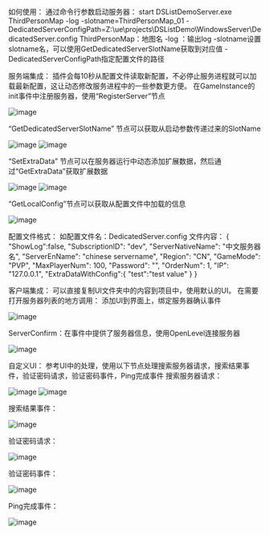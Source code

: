 如何使用：
通过命令行参数启动服务器：
start DSListDemoServer.exe ThirdPersonMap -log  -slotname=ThirdPersonMap_01 -DedicatedServerConfigPath=Z:\ue\projects\DSListDemo\WindowsServer\DedicatedServer.config
ThirdPersonMap：地图名
-log ：输出log
-slotname设置slotname名，可以使用GetDedicatedServerSlotName获取到对应值
-DedicatedServerConfigPath指定配置文件的路径

服务端集成：
插件会每10秒从配置文件读取新配置，不必停止服务进程就可以加载最新配置，这让动态修改服务进程中的一些参数更方便。
在GameInstance的init事件中注册服务器，使用“RegisterServer”节点

![image](https://github.com/user-attachments/assets/95e4c21e-11fc-46b6-978b-24267efc5db6)

“GetDedicatedServerSlotName” 节点可以获取从启动参数传递过来的SlotName

![image](https://github.com/user-attachments/assets/1cf377b4-4a92-41ea-b322-ae9d7fcc8bef)
![image](https://github.com/user-attachments/assets/71ab6ad0-6c2b-44dd-902a-8f5de8f32afe)


“SetExtraData” 节点可以在服务器运行中动态添加扩展数据，然后通过“GetExtraData”获取扩展数据

![image](https://github.com/user-attachments/assets/d916ce25-0512-4513-a829-2bbc542ab070)
![image](https://github.com/user-attachments/assets/9c5057c4-3180-4777-965c-20758241cb96)

“GetLocalConfig”节点可以获取从配置文件中加载的信息

![image](https://github.com/user-attachments/assets/322be4b1-298a-4cb0-90e6-d10cebb5df0e)


配置文件格式：
如配置文件名：DedicatedServer.config
文件内容：
{
  "ShowLog":false,
  "SubscriptionID": "dev",
  "ServerNativeName": "中文服务器名",
  "ServerEnName": "chinese servername",
  "Region": "CN",
  "GameMode": "PVP",
  "MaxPlayerNum": 100,
  "Password": "",
  "OrderNum": 1,
  "IP": "127.0.0.1",
  "ExtraDataWithConfig":{
	"test":"test value"
  }
}

客户端集成：
可以直接复制UI文件夹中的内容到项目中，使用默认的UI。
在需要打开服务器列表的地方调用：
添加UI到界面上，绑定服务器确认事件

![image](https://github.com/user-attachments/assets/c47dd154-483b-43d5-8ccb-51f5f0a25db4)

ServerConfirm：在事件中提供了服务器信息，使用OpenLevel连接服务器

![image](https://github.com/user-attachments/assets/e67e601a-20da-47da-8268-8d7b8a4c7518)

自定义UI：
参考UI中的处理，使用以下节点处理搜索服务器请求，搜索结果事件，验证密码请求，验证密码事件，Ping完成事件
搜索服务器请求：

![image](https://github.com/user-attachments/assets/92e5d2c0-8b1e-46fb-83aa-5d67560f094e)
![image](https://github.com/user-attachments/assets/2a9765ee-9a91-49bc-99a4-b84dcf678081)

搜索结果事件：

![image](https://github.com/user-attachments/assets/923e569a-c6d8-4e6c-afec-6202dfb578be)

验证密码请求：

![image](https://github.com/user-attachments/assets/ea192a8e-592e-4e23-80f8-967c83265fce)

验证密码事件：

![image](https://github.com/user-attachments/assets/b314fce0-42dd-4e0b-8206-0d746094a213)

Ping完成事件：

![image](https://github.com/user-attachments/assets/3845ec63-02ba-4e08-8839-08dc71531904)


